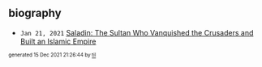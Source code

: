 ## biography


* <code>Jan 21, 2021</code> [Saladin: The Sultan Who Vanquished the Crusaders and Built an Islamic Empire](2021-01-21T01-17-38-saladin.md)

<sup><sub>generated 15 Dec 2021 21:26:44 by <a href='https://github.com/senorprogrammer/til'>til</a></sub></sup>
